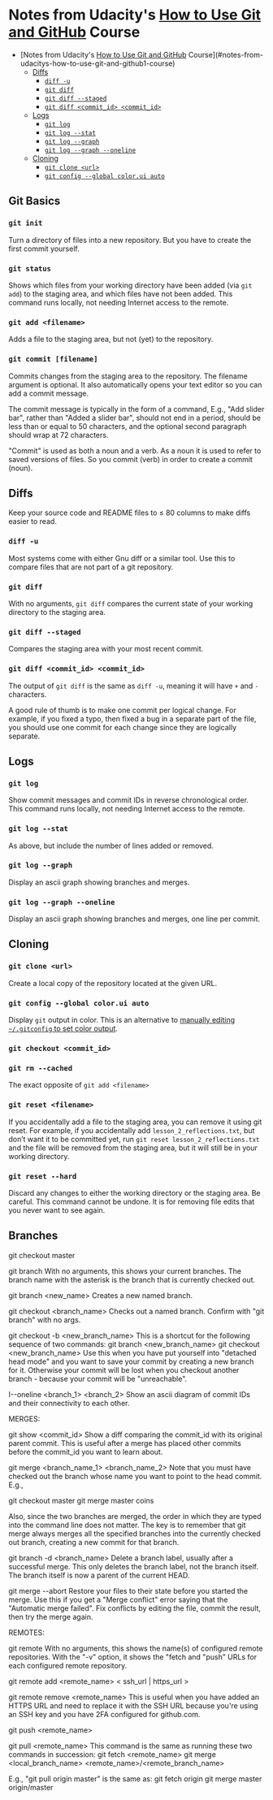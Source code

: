 # Notes from Udacity's [How to Use Git and GitHub](1) Course

<!-- TOC depth:6 withLinks:1 updateOnSave:0 orderedList:0 -->

- [Notes from Udacity's [How to Use Git and GitHub](1) Course](#notes-from-udacitys-how-to-use-git-and-github1-course)
	- [Diffs](#diffs)
		- [`diff -u`](#diff-u)
		- [`git diff`](#git-diff)
		- [`git diff --staged`](#git-diff-staged)
		- [`git diff <commit_id> <commit_id>`](#git-diff-commitid-commitid)
	- [Logs](#logs)
		- [`git log`](#git-log)
		- [`git log --stat`](#git-log-stat)
		- [`git log --graph`](#git-log-graph)
		- [`git log --graph --oneline`](#git-log-graph-oneline)
	- [Cloning](#cloning)
		- [`git clone <url>`](#git-clone-url)
		- [`git config --global color.ui auto`](#git-config-global-colorui-auto)
		
<!-- /TOC -->

## Git Basics

### `git init`
Turn a directory of files into a new repository. But you have to create the first commit yourself.

### `git status`
Shows which files from your working directory have been added (via `git add`)
to the staging area, and which files have not been added. This command runs
locally, not needing Internet access to the remote.

### `git add <filename>`
Adds a file to the staging area, but not (yet) to the repository.

### `git commit [filename]`
Commits changes from the staging area to the repository. The filename argument
is optional. It also automatically opens your text editor so you can add a
commit message. 

The commit message is typically in the form of a command, E.g., "Add slider 
bar", rather than "Added a slider bar", should not end in a period, should be 
less than or equal to 50 characters, and the optional second paragraph should 
wrap at 72 characters.

"Commit" is used as both a noun and a verb. As a noun it is used to refer to saved versions of files. So you commit (verb) in order to create a commit (noun).

## Diffs
Keep your source code and README files to ≤ 80 columns to make diffs easier to
read.

### `diff -u`
Most systems come with either Gnu diff or a similar tool. Use this to compare
files that are not part of a git repository.

### `git diff`
With no arguments, `git diff` compares the current state of your working
directory to the staging area.

### `git diff --staged`
Compares the staging area with your most recent commit.

### `git diff <commit_id> <commit_id>`
The output of `git diff` is the same as `diff -u`, meaning it will have `+`
and `-` characters.

A good rule of thumb is to make one commit per logical change. For example, if
you fixed a typo, then fixed a bug in a separate part of the file, you should
use one commit for each change since they are logically separate.

## Logs
### `git log`
Show commit messages and commit IDs in reverse chronological order. This
command runs locally, not needing Internet access to the remote.

### `git log --stat`
As above, but include the number of lines added or removed.

### `git log --graph`
Display an ascii graph showing branches and merges.

### `git log --graph --oneline`
Display an ascii graph showing branches and merges, one line per commit.

## Cloning
### `git clone <url>`
Create a local copy of the repository located at the given URL.

### `git config --global color.ui auto`
Display `git` output in color. This is an alternative to [manually editing
`~/.gitconfig` to set color output](2).

### `git checkout <commit_id>`


### `git rm --cached`
The exact opposite of `git add <filename>`

### `git reset <filename>`
If you accidentally add a file to the staging area, you can remove it using git
reset. For example, if you accidentally add `lesson_2_reflections.txt`, but don’t
want it to be committed yet, run `git reset lesson_2_reflections.txt` and the
file will be removed from the staging area, but it will still be in your
working directory.

### `git reset ­­--hard`
Discard any changes to either the working directory or the staging area. Be
careful. This command cannot be undone. It is for removing file edits that you
never want to see again.



## Branches

git checkout master

git branch
With no arguments, this shows your current branches. The branch name with the
asterisk is the branch that is currently checked out.

git branch <new_name>
Creates a new named branch.

git checkout <branch_name>
Checks out a named branch. Confirm with "git branch" with no args.

git checkout -b <new_branch_name>
This is a shortcut for the following sequence of two commands:
  git branch <new_branch_name>
  git checkout <new_branch_name>
Use this when you have put yourself into "detached head mode" and you want to save your commit by creating a new branch for it. Otherwise your commit will be lost when you checkout another branch - because your commit will be "unreachable".

I--oneline <branch_1> <branch_2>
Show an ascii diagram of commit IDs and their connectivity to each other.

MERGES:

git show <commit_id>
Show a diff comparing the commit_id with its original parent commit. This is
useful after a merge has placed other commits before the commit_id you want to
learn about.

git merge <branch_name_1> <branch_name_2>
Note that you must have checked out the branch whose name you want to point
to the head commit. E.g.,

  git checkout master
  git merge master coins

Also, since the two branches are merged, the order in which they are typed into
the command line does not matter. The key is to remember that git merge always
merges all the specified branches into the currently checked out branch,
creating a new commit for that branch.

git branch -d <branch_name>
Delete a branch label, usually after a successful merge. This only deletes the
branch label, not the branch itself. The branch itself is now a parent of the
current HEAD.

git merge --abort
Restore your files to their state before you started the merge. Use this if
you get a "Merge conflict" error saying that the "Automatic merge failed". Fix
conflicts by editing the file, commit the result, then try the merge again.



REMOTES:

git remote
With no arguments, this shows the name(s) of configured remote repositories.
With the "-v" option, it shows the "fetch and "push" URLs for each configured remote repository.

git remote add <remote_name> < ssh_url | https_url >

git remote remove <remote_name>
This is useful when you have added an HTTPS URL and need to replace it with the SSH URL because you're using an SSH key and you have 2FA configured for github.com.

git push <remote_name> <branch>

git pull <remote_name> <branch>
This command is the same as running these two commands in succession:
  git fetch <remote_name>
  git merge <local_branch_name> <remote_name>/<remote_branch_name>

E.g., "git pull origin master" is the same as:
  git fetch origin
  git merge master origin/master

[1]:(https://www.udacity.com/course/how-to-use-git-and-github--ud775)
[2]:(http://unix.stackexchange.com/questions/44266/how-to-colorize-output-of-git)
